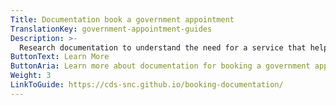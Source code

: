 ```yaml
---
Title: Documentation book a government appointment
TranslationKey: government-appointment-guides
Description: >-
  Research documentation to understand the need for a service that helps people book government appointments.
ButtonText: Learn More
ButtonAria: Learn more about documentation for booking a government appointment.
Weight: 3
LinkToGuide: https://cds-snc.github.io/booking-documentation/
---
```

